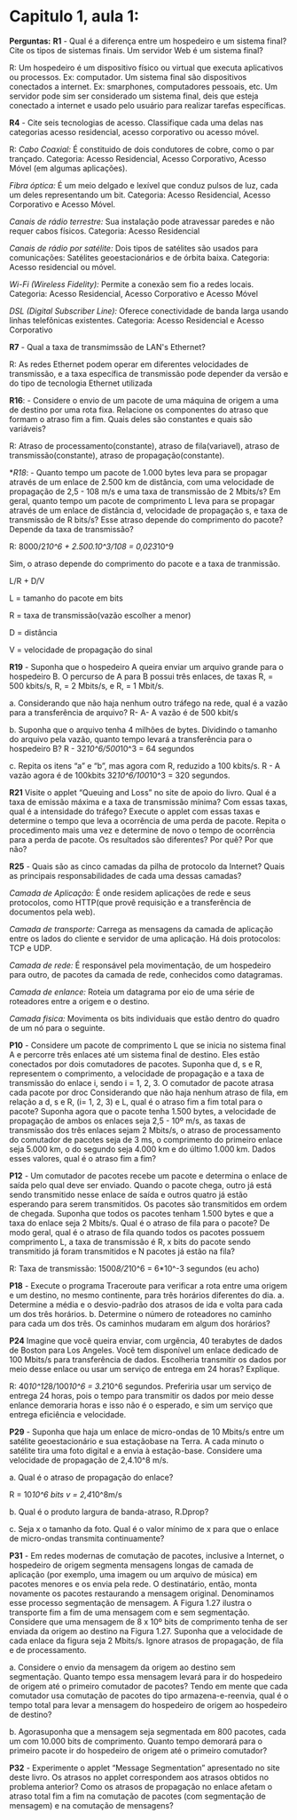 # Capitulo 1, aula 1:

**Perguntas:**
**R1** - Qual é a diferença entre um hospedeiro e um sistema final? Cite os tipos de sistemas finais. Um servidor Web é um sistema final?

R: Um hospedeiro é um dispositivo físico ou virtual que executa aplicativos ou processos. Ex: computador. Um sistema final são dispositivos conectados a internet. Ex: smarphones, computadores pessoais, etc. Um servidor pode sim ser considerado um sistema final, deis que esteja conectado a internet e usado pelo usuário para realizar tarefas específicas.

**R4** -  Cite seis tecnologias de acesso. Classifique cada uma delas nas categorias acesso residencial, acesso corporativo ou acesso móvel.

R:  *Cabo Coaxial:* É constituido de dois condutores de cobre, como o par trançado. Categoria: Acesso Residencial, Acesso Corporativo, Acesso Móvel (em algumas aplicações).

*Fibra óptica:* É um meio delgado e lexível que conduz pulsos de luz, cada um deles representando um bit. Categoria: Acesso Residencial, Acesso Corporativo e Acesso Móvel.

*Canais de rádio terrestre:* Sua instalação pode atravessar paredes e não requer cabos físicos. Categoria: Acesso Residencial

*Canais de rádio por satélite:* Dois tipos de satélites são usados para comunicações: Satélites geoestacionários e de órbita baixa. Categoria: Acesso residencial ou móvel.

*Wi-Fi (Wireless Fidelity):* Permite a conexão sem fio a redes locais. Categoria: Acesso Residencial, Acesso Corporativo e Acesso Móvel

*DSL (Digital Subscriber Line):* Oferece conectividade de banda larga usando linhas telefônicas existentes. Categoria: Acesso Residencial e Acesso Corporativo

**R7** - Qual a taxa de transmimssão de LAN's Ethernet? 

R: As redes Ethernet podem operar em diferentes velocidades de transmissão, e a taxa específica de transmissão pode depender da versão e do tipo de tecnologia Ethernet utilizada

**R16**: -  Considere o envio de um pacote de uma máquina de origem a uma de destino por uma rota fixa. Relacione os componentes do atraso que formam o atraso fim a fim. Quais deles são constantes e quais são variáveis?

R: Atraso de processamento(constante), atraso de fila(variavel), atraso de transmissão(constante), atraso de propagação(constante).

**R18*: - Quanto tempo um pacote de 1.000 bytes leva para se propagar através de um enlace de 2.500 km de distância, com uma velocidade de propagação de 2,5 - 108 m/s e uma taxa de transmissão de 2 Mbits/s? Em geral, quanto tempo um pacote de comprimento L leva para se propagar através de um enlace de distância d, velocidade de propagação s, e taxa de transmissão de R bits/s? Esse atraso depende do comprimento do pacote? Depende da taxa de transmissão?

R: 8000/2*10^6 + 2.500.10^3/108 = 0,023*10^9

Sim, o atraso depende do comprimento do pacote e a taxa de tranmissão.

L/R + D/V 

L = tamanho do pacote em bits

R = taxa de transmissão(vazão escolher a menor)

D = distância

V = velocidade de propagação do sinal

**R19** - Suponha que o hospedeiro A queira enviar um arquivo grande para o hospedeiro B. O percurso de A para B possui três enlaces, de taxas R, = 500 kbits/s, R, = 2 Mbits/s, e R, = 1 Mbit/s.

a. Considerando que não haja nenhum outro tráfego na rede, qual é a vazão para a transferência de arquivo?
R-  A- A vazão é de 500 kbit/s

b. Suponha que o arquivo tenha 4 milhões de bytes. Dividindo o tamanho do arquivo pela vazão, quanto tempo levará a transferência para o hospedeiro B?
R - 32*10^6/500*10^3 = 64 segundos

c. Repita os itens “a” e “b”, mas agora com R, reduzido a 100 kbits/s.
R - A vazão agora é de 100kbits
32*10^6/100*10^3 = 320 segundos.

**R21** Visite o applet “Queuing and Loss” no site de apoio do livro. Qual é a taxa de emissão máxima e a taxa de transmissão mínima? Com essas taxas, qual é a intensidade do tráfego? Execute o applet com essas taxas e determine o tempo que leva a ocorrência de uma perda de pacote. Repita o procedimento mais uma vez e determine de novo o tempo de ocorrência para a perda de pacote. Os resultados são diferentes? Por quê? Por que não?

**R25** - Quais são as cinco camadas da pilha de protocolo da Internet? Quais as principais responsabilidades de cada uma dessas camadas?

*Camada de Aplicação:* É onde residem aplicações de rede e seus protocolos, como HTTP(que provê requisição e a transferência de documentos pela web).

*Camada de transporte:* Carrega as mensagens da camada de aplicação entre os lados do cliente e servidor de uma aplicação. Há dois protocolos: TCP e UDP.

*Camada de rede:* É responsável pela movimentação, de um hospedeiro para outro, de pacotes da camada de rede, conhecidos como datagramas.

*Camada de enlance:* Roteia um datagrama por eio de uma série de roteadores entre a origem e o destino.

*Camada fisica:* Movimenta os bits individuais que estão dentro do quadro de um nó para o seguinte.

**P10** - Considere um pacote de comprimento L que se inicia no sistema final A e percorre três enlaces até um sistema final de destino. Eles estão conectados por dois comutadores de pacotes. Suponha que d, s e R, representem o comprimento, a velocidade de propagação e a taxa de transmissão do enlace i, sendo i = 1, 2, 3. O comutador de pacote atrasa cada pacote por droc Considerando que não haja nenhum atraso de fila, em relação a d, s e R, (i= 1, 2, 3) e L, qual é o atraso fim a fim total para o pacote? Suponha agora que o pacote tenha 1.500 bytes, a velocidade de propagação de ambos os enlaces seja 2,5 - 10º m/s, as taxas de transmissão dos três enlaces sejam 2 Mbits/s, o atraso de processamento do comutador de pacotes seja de 3 ms, o comprimento do primeiro enlace seja 5.000 km, o do segundo seja 4.000 km e do último 1.000 km. Dados esses valores, qual é o atraso fim a fim?

**P12** - Um comutador de pacotes recebe um pacote e determina o enlace de saída pelo qual deve ser enviado. Quando o pacote chega, outro já está sendo transmitido nesse enlace de saída e outros quatro já estão esperando para serem transmitidos. Os pacotes são transmitidos em ordem de chegada. Suponha que todos os pacotes tenham 1.500 bytes e que a taxa do enlace seja 2 Mbits/s. Qual é o atraso de fila para o pacote? De modo geral, qual é o atraso de fila quando todos os pacotes possuem comprimento L, a taxa de transmissão é R, x bits do pacote sendo transmitido já foram transmitidos e N pacotes já estão na fila?

R: Taxa de transmissão: 1500*8/2*10^6 = 6*10^-3 segundos (eu acho)

**P18** - Execute o programa Traceroute para verificar a rota entre uma origem e um destino, no mesmo continente, para três horários diferentes do dia.
a. Determine a média e o desvio-padrão dos atrasos de ida e volta para cada um dos três horários.
b. Determine o número de roteadores no caminho para cada um dos três. Os caminhos mudaram em algum dos horários?

**P24** Imagine que você queira enviar, com urgência, 40 terabytes de dados de Boston para Los Angeles. Você tem disponível um enlace dedicado de 100 Mbits/s para transferência de dados. Escolheria transmitir os dados por meio desse enlace ou usar um serviço de entrega em 24 horas? Explique.

R: 40*10^12*8/100*10^6  = 3.2*10^6 segundos. Preferiria usar um serviço de entrega 24 horas, pois o tempo para transmitir os dados por meio desse enlance demoraria horas e isso não é o esperado, e sim um serviço que entrega eficiência e velocidade.

**P29** - Suponha que haja um enlace de micro-ondas de 10 Mbits/s entre um satélite geoestacionário e sua estaçãobase na Terra. A cada minuto o satélite tira uma foto digital e a envia à estação-base. Considere uma velocidade de propagação de 2,4.10^8 m/s.

a. Qual é o atraso de propagação do enlace?

R = 10*10^6 bits 
v = 2,4*10^8m/s

b. Qual é o produto largura de banda-atraso, R.Dprop? 

c. Seja x o tamanho da foto. Qual é o valor mínimo de x para que o enlace de micro-ondas transmita continuamente?

**P31** - Em redes modernas de comutação de pacotes, inclusive a Internet, o hospedeiro de origem segmenta mensagens longas de camada de aplicação (por exemplo, uma imagem ou um arquivo de música) em pacotes menores e os envia pela rede. O destinatário, então, monta novamente os pacotes restaurando a mensagem original. Denominamos esse processo segmentação de mensagem. A Figura 1.27 ilustra o transporte fim a fim de uma mensagem com e sem segmentação. Considere que uma mensagem de 8 x 10º bits de comprimento tenha de ser enviada da origem ao destino na Figura 1.27. Suponha que a velocidade de cada enlace da figura seja 2 Mbits/s. Ignore atrasos de propagação, de fila e de processamento.

a. Considere o envio da mensagem da origem ao destino sem segmentação. Quanto tempo essa mensagem levará para ir do hospedeiro de origem até o primeiro comutador de pacotes? Tendo em mente que cada comutador usa comutação de pacotes do tipo armazena-e-reenvia, qual é o tempo total para levar a mensagem do hospedeiro de origem ao hospedeiro de destino?

b. Agorasuponha que a mensagem seja segmentada em 800 pacotes, cada um com 10.000 bits de comprimento. Quanto tempo demorará para o primeiro pacote ir do hospedeiro de origem até o primeiro comutador?

**P32** - Experimente o applet “Message Segmentation” apresentado no site deste livro. Os atrasos no applet correspondem aos atrasos obtidos no problema anterior? Como os atrasos de propagação no enlace afetam o atraso total fim a fim na comutação de pacotes (com segmentação de mensagem) e na comutação de mensagens?
